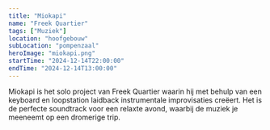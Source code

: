 ```yaml
---
title: "Miokapi"
name: "Freek Quartier"
tags: ["Muziek"]
location: "hoofgebouw"
subLocation: "pompenzaal"
heroImage: "miokapi.png"
startTime: "2024-12-14T22:00:00"
endTime: "2024-12-14T13:00:00"
---
```


Miokapi is het solo project van Freek Quartier waarin hij met behulp van een keyboard en loopstation laidback instrumentale improvisaties creëert. Het is de perfecte soundtrack voor een relaxte avond, waarbij de muziek je meeneemt op een dromerige trip.
